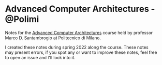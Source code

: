 # Advanced Computer Architectures - @Polimi

Notes for the [Advanced Computer Architectures](https://www4.ceda.polimi.it/manifesti/manifesti/controller/ManifestoPublic.do?EVN_DETTAGLIO_RIGA_MANIFESTO=evento&aa=2021&k_cf=225&k_corso_la=481&k_indir=T2A&codDescr=088949&lang=IT&semestre=2&anno_corso=1&idItemOfferta=156910&idRiga=272232) course
held by professor Marco D. Santambrogio at Politecnico di Milano.

I created these notes during spring 2022 along the course. 
These notes may present errors, if you spot any or want to improve these notes, feel free to open an issue and I'll look into it.


[//]: # "Want to offer me a coffee?"

[//]: # "[![Donate](https://img.shields.io/badge/Donate-PayPal-green.svg)](https://www.paypal.com/donate/?hosted_button_id=WKJJR4THZP2M4)"

